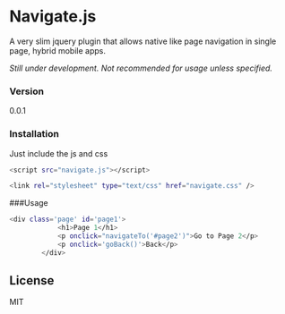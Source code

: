 # Navigate.js
A very slim jquery plugin that allows native like page navigation in single page, hybrid mobile apps.

*Still under development. Not recommended for usage unless specified.*

### Version
0.0.1

### Installation

Just include the js and css

```sh
<script src="navigate.js"></script>
```
```sh
<link rel="stylesheet" type="text/css" href="navigate.css" />
```

###Usage

```sh
<div class='page' id='page1'>
            <h1>Page 1</h1>
            <p onclick="navigateTo('#page2')">Go to Page 2</p>
            <p onclick='goBack()'>Back</p>
        </div>
```        

License
----

MIT
